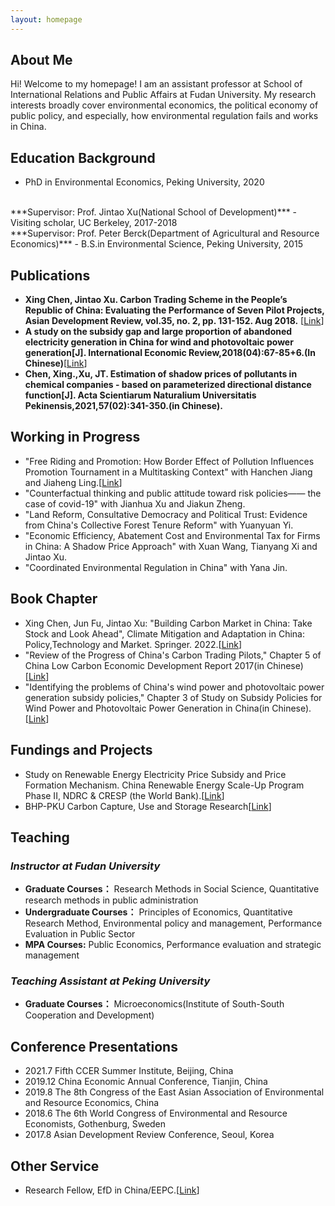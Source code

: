 ```yaml
---
layout: homepage
---
```


## About Me

Hi! Welcome to my homepage! I am an assistant professor at School of International Relations and Public Affairs at Fudan University. My research interests broadly cover environmental economics, the political economy of public policy, and especially, how environmental regulation fails and works in China. 

## Education Background
- PhD in Environmental Economics, Peking University, 2020
<br>
***Supervisor: Prof. Jintao Xu(National School of Development)***
- Visiting scholar, UC Berkeley, 2017-2018
<br>
***Supervisor: Prof. Peter Berck(Department of Agricultural and Resource Economics)***
- B.S.in Environmental Science, Peking University, 2015

## Publications
- **Xing Chen, Jintao Xu. Carbon Trading Scheme in the People’s Republic of China: Evaluating the Performance of Seven Pilot Projects, Asian Development Review, vol.35, no. 2, pp. 131-152. Aug 2018.** [[Link](https://direct.mit.edu/adev/article/35/2/131/9958/Carbon-Trading-Scheme-in-the-People-s-Republic-of)]
- **A study on the subsidy gap and large proportion of abandoned electricity generation in China for wind and photovoltaic power generation[J]. International Economic Review,2018(04):67-85+6.(In Chinese)**[[Link](https://kns.cnki.net/kcms/detail/detail.aspx?dbcode=CJFD&dbname=CJFDLAST2018&filename=GJPP201804005&uniplatform=NZKPT&v=MY23A1ckSLSZTyb5XPa4j7QkPXk3Y_fQJAJsdN2Jp5nJEjc-IgpmA_sNq0xJpMq2)]
- **Chen, Xing.,Xu, JT. Estimation of shadow prices of pollutants in chemical companies - based on parameterized directional distance function[J]. Acta Scientiarum Naturalium Universitatis Pekinensis,2021,57(02):341-350.(in Chinese).**

## Working in Progress
- "Free Riding and Promotion: How Border Effect of Pollution Influences Promotion Tournament in a Multitasking Context" with Hanchen Jiang and Jiaheng Ling.[[Link](https://papers.ssrn.com/sol3/cf_dev/AbsByAuth.cfm?per_id=3125510)]
- "Counterfactual thinking and public attitude toward risk policies—— the case of covid-19" with Jianhua Xu and Jiakun Zheng.
- "Land Reform, Consultative Democracy and Political Trust: Evidence from China's Collective Forest Tenure Reform" with Yuanyuan Yi.
- "Economic Efficiency, Abatement Cost and Environmental Tax for Firms in China: A Shadow Price Approach" with Xuan Wang, Tianyang Xi and Jintao Xu.
- "Coordinated Environmental Regulation in China" with Yana Jin.


## Book Chapter
- Xing Chen, Jun Fu, Jintao Xu: "Building Carbon Market in China: Take Stock and Look Ahead", Climate Mitigation and Adaptation in China: Policy,Technology and Market.  Springer. 2022.[[Link](https://link.springer.com/book/10.1007/978-981-16-4310-1)]
- "Review of the Progress of China's Carbon Trading Pilots," Chapter 5 of China Low Carbon Economic Development Report 2017(in Chinese)[[Link](https://www.pishu.com.cn/skwx_ps/bookdetail?SiteID=14&ID=9313611)]
- "Identifying the problems of China's wind power and photovoltaic power generation subsidy policies," Chapter 3 of Study on Subsidy Policies for Wind Power and Photovoltaic Power Generation in China(in Chinese).[[Link](http://www.csspw.com.cn/booksdetail_15923_2075299_0.jhtml)]

## Fundings and Projects
- Study on Renewable Energy Electricity Price Subsidy and Price Formation Mechanism. China Renewable Energy Scale-Up Program Phase II, NDRC & CRESP (the World Bank).[[Link](https://projects.worldbank.org/en/projects-operations/project-detail/P127033?lang=en)]
- BHP-PKU Carbon Capture, Use and Storage Research[[Link](https://www.nsd.pku.edu.cn/ccus/ccus/project/271707.htm)]



## Teaching
### *Instructor at Fudan University*
- **Graduate Courses：** Research Methods in Social Science, Quantitative research methods in public administration
- **Undergraduate Courses：** Principles of Economics, Quantitative Research Method, Environmental policy and management, Performance Evaluation in Public Sector
- **MPA Courses:** Public Economics, Performance evaluation and strategic management

### *Teaching Assistant at Peking University*
- **Graduate Courses：** Microeconomics(Institute of South-South Cooperation and Development)


## Conference Presentations
- 2021.7  Fifth CCER Summer Institute, Beijing, China
- 2019.12 China Economic Annual Conference, Tianjin, China
- 2019.8 The 8th Congress of the East Asian Association of Environmental and Resource Economics, China
- 2018.6 The 6th World Congress of Environmental and Resource Economists, Gothenburg, Sweden
- 2017.8 Asian Development Review Conference, Seoul, Korea

## Other Service
- Research Fellow, EfD in China/EEPC.[[Link](https://www.efdinitiative.org/about-efd/people/chen-xing)]

